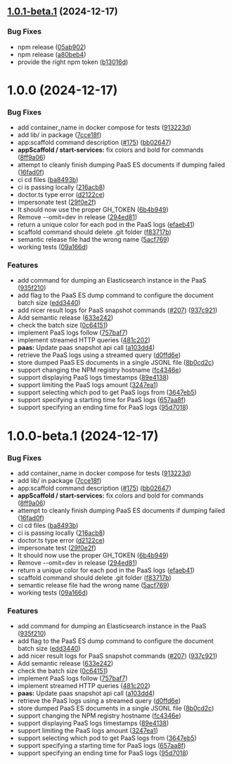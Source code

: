 ## [1.0.1-beta.1](https://github.com/kuzzleio/kourou/compare/v1.0.0...v1.0.1-beta.1) (2024-12-17)


### Bug Fixes

* npm release ([05ab902](https://github.com/kuzzleio/kourou/commit/05ab90206efcf461ebb356390c131cb50102c1fe))
* npm release ([a80beb4](https://github.com/kuzzleio/kourou/commit/a80beb44d627113390614da251ecc177e74a8936))
* provide the right npm token ([b13016d](https://github.com/kuzzleio/kourou/commit/b13016d0a40b6fc667581d54db9bdf104a5b4010))

# 1.0.0 (2024-12-17)


### Bug Fixes

* add container_name in docker compose for tests ([913223d](https://github.com/kuzzleio/kourou/commit/913223d4adef23c456e11d750c418b77093a8e90))
* add lib/ in package ([7cce18f](https://github.com/kuzzleio/kourou/commit/7cce18f65326ccd4643431f08e3de70bea84dfe5))
* app:scaffold command description ([#175](https://github.com/kuzzleio/kourou/issues/175)) ([bb02647](https://github.com/kuzzleio/kourou/commit/bb0264794cc5fc627ed358fb4d19bab765d22416))
* **appScaffold / start-services:** fix colors and bold for commands ([8ff9a06](https://github.com/kuzzleio/kourou/commit/8ff9a060a1184450bd79d02b8757d595d00c9b88))
* attempt to cleanly finish dumping PaaS ES documents if dumping failed ([16fad0f](https://github.com/kuzzleio/kourou/commit/16fad0f479dc05ae622d29b923ecf38b4ceaffd9))
* ci cd files ([ba8493b](https://github.com/kuzzleio/kourou/commit/ba8493be80aa21436abc3508720d0040aedb4209))
* ci is passing locally ([216acb8](https://github.com/kuzzleio/kourou/commit/216acb87d581aaadbf47c71942e4d275a41db280))
* doctor.ts type error ([d2122ce](https://github.com/kuzzleio/kourou/commit/d2122ce6aa0eab2e780843a0287f106b3fba3b07))
* impersonate test ([29f0e2f](https://github.com/kuzzleio/kourou/commit/29f0e2f78d08d29cd11c2b57db1f0da1de41eff9))
* It should now use the proper GH_TOKEN ([6b4b949](https://github.com/kuzzleio/kourou/commit/6b4b949b7f1c4e5564174bc9cc5d505c850c16ed))
* Remove --omit=dev in release ([294ed81](https://github.com/kuzzleio/kourou/commit/294ed81b2f9d11cbbd6716823c2b69d2924f5acd))
* return a unique color for each pod in the PaaS logs ([efaeb41](https://github.com/kuzzleio/kourou/commit/efaeb41a56a5347c06bead6413acb97cd4f5cedd))
* scaffold command should delete .git folder ([f83717b](https://github.com/kuzzleio/kourou/commit/f83717bb7c7be8ff6fe481127af1d563b12806ac))
* semantic release file had the wrong name ([5acf769](https://github.com/kuzzleio/kourou/commit/5acf769ff8daf0d3d775aa61379594fcd4d40c49))
* working tests ([09a166d](https://github.com/kuzzleio/kourou/commit/09a166d34bee56023badcd0e2feda0a6e64ad1b8))


### Features

* add command for dumping an Elasticsearch instance in the PaaS ([935f210](https://github.com/kuzzleio/kourou/commit/935f21006681fe62481ebf01bfafed57f87e9b5d))
* add flag to the PaaS ES dump command to configure the document batch size ([edd3440](https://github.com/kuzzleio/kourou/commit/edd34404bc0aa9571a411604fbe14c40e9cf65b4))
* add nicer result logs for PaaS snapshot commands ([#207](https://github.com/kuzzleio/kourou/issues/207)) ([937c921](https://github.com/kuzzleio/kourou/commit/937c921929c4f4d0add02c75547900ccec9f210e))
* Add semantic release ([633e242](https://github.com/kuzzleio/kourou/commit/633e242d2bbf1c5e136dd7412c89325742e3e1e8))
* check the batch size ([0c64151](https://github.com/kuzzleio/kourou/commit/0c64151bd6b46abaa9ae73fd26704aee5061dfc2))
* implement PaaS logs follow ([757baf7](https://github.com/kuzzleio/kourou/commit/757baf7eddd9554155b97f1e6d72233116aca133))
* implement streamed HTTP queries ([481c202](https://github.com/kuzzleio/kourou/commit/481c20239d20dd5934982f0fb638d259a63786c1))
* **paas:** Update paas snapshot api call ([a103dd4](https://github.com/kuzzleio/kourou/commit/a103dd4215b5a1c5a62ed31c5e036d0beba293cf))
* retrieve the PaaS logs using a streamed query ([d0ffd6e](https://github.com/kuzzleio/kourou/commit/d0ffd6ebe983e46e4e18e03fd3cdddbf4cd86949))
* store dumped PaaS ES documents in a single JSONL file ([8b0cd2c](https://github.com/kuzzleio/kourou/commit/8b0cd2ce18c75f7c6db0737a5d7c2892721c0e42))
* support changing the NPM registry hostname ([fc4346e](https://github.com/kuzzleio/kourou/commit/fc4346e03a5f5ba603ad43ad0209e92552f2c24e))
* support displaying PaaS logs timestamps ([89e4138](https://github.com/kuzzleio/kourou/commit/89e4138ad2458570c1d5c77ee3588b41798122e5))
* support limiting the PaaS logs amount ([3247ea1](https://github.com/kuzzleio/kourou/commit/3247ea117a5bfa3a5ca38f14a608d46855ebe7a4))
* support selecting which pod to get PaaS logs from ([3647eb5](https://github.com/kuzzleio/kourou/commit/3647eb52717020eee330841251cf750a2d687c5a))
* support specifying a starting time for PaaS logs ([657aa8f](https://github.com/kuzzleio/kourou/commit/657aa8fd16af78a850606660ca07c83be6fab292))
* support specifying an ending time for PaaS logs ([95d7018](https://github.com/kuzzleio/kourou/commit/95d7018d67f66eb3980e6d932b5b80484929afd2))

# 1.0.0-beta.1 (2024-12-17)


### Bug Fixes

* add container_name in docker compose for tests ([913223d](https://github.com/kuzzleio/kourou/commit/913223d4adef23c456e11d750c418b77093a8e90))
* add lib/ in package ([7cce18f](https://github.com/kuzzleio/kourou/commit/7cce18f65326ccd4643431f08e3de70bea84dfe5))
* app:scaffold command description ([#175](https://github.com/kuzzleio/kourou/issues/175)) ([bb02647](https://github.com/kuzzleio/kourou/commit/bb0264794cc5fc627ed358fb4d19bab765d22416))
* **appScaffold / start-services:** fix colors and bold for commands ([8ff9a06](https://github.com/kuzzleio/kourou/commit/8ff9a060a1184450bd79d02b8757d595d00c9b88))
* attempt to cleanly finish dumping PaaS ES documents if dumping failed ([16fad0f](https://github.com/kuzzleio/kourou/commit/16fad0f479dc05ae622d29b923ecf38b4ceaffd9))
* ci cd files ([ba8493b](https://github.com/kuzzleio/kourou/commit/ba8493be80aa21436abc3508720d0040aedb4209))
* ci is passing locally ([216acb8](https://github.com/kuzzleio/kourou/commit/216acb87d581aaadbf47c71942e4d275a41db280))
* doctor.ts type error ([d2122ce](https://github.com/kuzzleio/kourou/commit/d2122ce6aa0eab2e780843a0287f106b3fba3b07))
* impersonate test ([29f0e2f](https://github.com/kuzzleio/kourou/commit/29f0e2f78d08d29cd11c2b57db1f0da1de41eff9))
* It should now use the proper GH_TOKEN ([6b4b949](https://github.com/kuzzleio/kourou/commit/6b4b949b7f1c4e5564174bc9cc5d505c850c16ed))
* Remove --omit=dev in release ([294ed81](https://github.com/kuzzleio/kourou/commit/294ed81b2f9d11cbbd6716823c2b69d2924f5acd))
* return a unique color for each pod in the PaaS logs ([efaeb41](https://github.com/kuzzleio/kourou/commit/efaeb41a56a5347c06bead6413acb97cd4f5cedd))
* scaffold command should delete .git folder ([f83717b](https://github.com/kuzzleio/kourou/commit/f83717bb7c7be8ff6fe481127af1d563b12806ac))
* semantic release file had the wrong name ([5acf769](https://github.com/kuzzleio/kourou/commit/5acf769ff8daf0d3d775aa61379594fcd4d40c49))
* working tests ([09a166d](https://github.com/kuzzleio/kourou/commit/09a166d34bee56023badcd0e2feda0a6e64ad1b8))


### Features

* add command for dumping an Elasticsearch instance in the PaaS ([935f210](https://github.com/kuzzleio/kourou/commit/935f21006681fe62481ebf01bfafed57f87e9b5d))
* add flag to the PaaS ES dump command to configure the document batch size ([edd3440](https://github.com/kuzzleio/kourou/commit/edd34404bc0aa9571a411604fbe14c40e9cf65b4))
* add nicer result logs for PaaS snapshot commands ([#207](https://github.com/kuzzleio/kourou/issues/207)) ([937c921](https://github.com/kuzzleio/kourou/commit/937c921929c4f4d0add02c75547900ccec9f210e))
* Add semantic release ([633e242](https://github.com/kuzzleio/kourou/commit/633e242d2bbf1c5e136dd7412c89325742e3e1e8))
* check the batch size ([0c64151](https://github.com/kuzzleio/kourou/commit/0c64151bd6b46abaa9ae73fd26704aee5061dfc2))
* implement PaaS logs follow ([757baf7](https://github.com/kuzzleio/kourou/commit/757baf7eddd9554155b97f1e6d72233116aca133))
* implement streamed HTTP queries ([481c202](https://github.com/kuzzleio/kourou/commit/481c20239d20dd5934982f0fb638d259a63786c1))
* **paas:** Update paas snapshot api call ([a103dd4](https://github.com/kuzzleio/kourou/commit/a103dd4215b5a1c5a62ed31c5e036d0beba293cf))
* retrieve the PaaS logs using a streamed query ([d0ffd6e](https://github.com/kuzzleio/kourou/commit/d0ffd6ebe983e46e4e18e03fd3cdddbf4cd86949))
* store dumped PaaS ES documents in a single JSONL file ([8b0cd2c](https://github.com/kuzzleio/kourou/commit/8b0cd2ce18c75f7c6db0737a5d7c2892721c0e42))
* support changing the NPM registry hostname ([fc4346e](https://github.com/kuzzleio/kourou/commit/fc4346e03a5f5ba603ad43ad0209e92552f2c24e))
* support displaying PaaS logs timestamps ([89e4138](https://github.com/kuzzleio/kourou/commit/89e4138ad2458570c1d5c77ee3588b41798122e5))
* support limiting the PaaS logs amount ([3247ea1](https://github.com/kuzzleio/kourou/commit/3247ea117a5bfa3a5ca38f14a608d46855ebe7a4))
* support selecting which pod to get PaaS logs from ([3647eb5](https://github.com/kuzzleio/kourou/commit/3647eb52717020eee330841251cf750a2d687c5a))
* support specifying a starting time for PaaS logs ([657aa8f](https://github.com/kuzzleio/kourou/commit/657aa8fd16af78a850606660ca07c83be6fab292))
* support specifying an ending time for PaaS logs ([95d7018](https://github.com/kuzzleio/kourou/commit/95d7018d67f66eb3980e6d932b5b80484929afd2))
